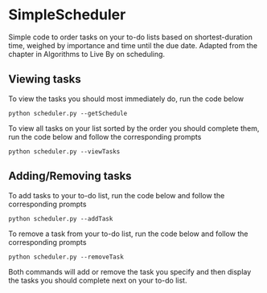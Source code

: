 # SimpleScheduler
Simple code to order tasks on your to-do lists based on shortest-duration time, weighed by importance and time until the due date. Adapted from the chapter in Algorithms to Live By on scheduling.

## Viewing tasks

To view the tasks you should most immediately do, run the code below

```
python scheduler.py --getSchedule
```

To view all tasks on your list sorted by the order you should complete them, run the code below and follow the corresponding prompts

```
python scheduler.py --viewTasks
```

## Adding/Removing tasks
To add tasks to your to-do list, run the code below and follow the corresponding prompts

```
python scheduler.py --addTask
```

To remove a task from your to-do list, run the code below and follow the corresponding prompts

```
python scheduler.py --removeTask
```

Both commands will add or remove the task you specify and then display the tasks you should complete next on your to-do list.
